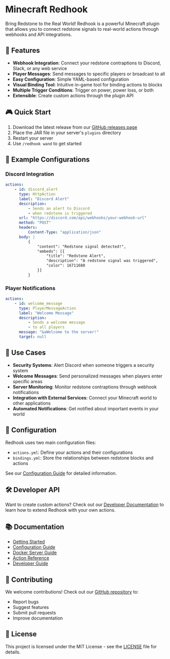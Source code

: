 # Minecraft Redhook

Bring Redstone to the Real World! Redhook is a powerful Minecraft plugin that allows you to connect redstone signals to real-world actions through webhooks and API integrations.

## 🚀 Features

- **Webhook Integration**: Connect your redstone contraptions to Discord, Slack, or any web service
- **Player Messages**: Send messages to specific players or broadcast to all
- **Easy Configuration**: Simple YAML-based configuration
- **Visual Binding Tool**: Intuitive in-game tool for binding actions to blocks
- **Multiple Trigger Conditions**: Trigger on power, power loss, or both
- **Extensible**: Create custom actions through the plugin API

## 🎮 Quick Start

1. Download the latest release from our [GitHub releases page](https://github.com/N1CK145/minecraft-redhook/releases)
2. Place the JAR file in your server's `plugins` directory
3. Restart your server
4. Use `/redhook wand` to get started

## 📝 Example Configurations

### Discord Integration

```yaml linenums="1"
actions:
    - id: discord_alert
      type: HttpAction
      label: "Discord Alert"
      description:
          - Sends an alert to Discord
          - when redstone is triggered
      url: "https://discord.com/api/webhooks/your-webhook-url"
      method: "POST"
      headers:
          Content-Type: "application/json"
      body: |
          {
              "content": "Redstone signal detected!",
              "embeds": [{
                  "title": "Redstone Alert",
                  "description": "A redstone signal was triggered",
                  "color": 16711680
              }]
          }
```

### Player Notifications

```yaml linenums="1"
actions:
    - id: welcome_message
      type: PlayerMessageAction
      label: "Welcome Message"
      description:
          - Sends a welcome message
          - to all players
      message: "&aWelcome to the server!"
      target: null
```

## 🎯 Use Cases

- **Security Systems**: Alert Discord when someone triggers a security system
- **Welcome Messages**: Send personalized messages when players enter specific areas
- **Server Monitoring**: Monitor redstone contraptions through webhook notifications
- **Integration with External Services**: Connect your Minecraft world to other applications
- **Automated Notifications**: Get notified about important events in your world

## 🔧 Configuration

Redhook uses two main configuration files:

- `actions.yml`: Define your actions and their configurations
- `bindings.yml`: Store the relationships between redstone blocks and actions

See our [Configuration Guide](getting-started/configuration.md) for detailed information.

## 🛠️ Developer API

Want to create custom actions? Check out our [Developer Documentation](developer-docs/getting-started.md) to learn how to extend Redhook with your own actions.

## 📚 Documentation

- [Getting Started](getting-started/quickstart.md)
- [Configuration Guide](getting-started/configuration.md)
- [Docker Server Guide](getting-started/docker-server.md)
- [Action Reference](references/actions/http-action.md)
- [Developer Guide](developer-docs/getting-started.md)

## 🤝 Contributing

We welcome contributions! Check out our [GitHub repository](https://github.com/N1CK145/minecraft-redhook) to:

- Report bugs
- Suggest features
- Submit pull requests
- Improve documentation

## 📄 License

This project is licensed under the MIT License - see the [LICENSE](https://github.com/N1CK145/minecraft-redhook/blob/main/LICENSE) file for details.

